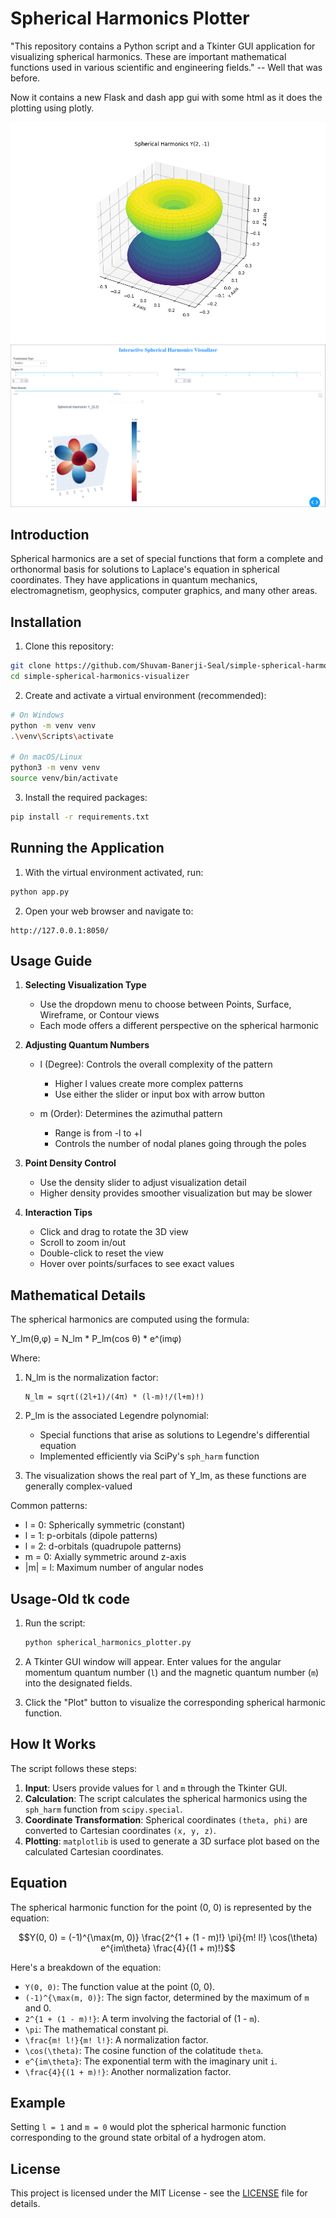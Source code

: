 

# Spherical Harmonics Plotter

"This repository contains a Python script and a Tkinter GUI application for visualizing spherical harmonics. These are important mathematical functions used in various scientific and engineering fields." -- Well that was before.

Now it contains a new Flask and dash app gui with some html as it does the plotting using plotly.

[![Spherical Harmonics](Figure_1.png)](Figure_1.png)  
[![Spherical Harmonics Dash App](spherical_harmonics_flask.png)](![Figure_1.png](spherical_harmonics_flask.png))  

## Introduction

Spherical harmonics are a set of special functions that form a complete and orthonormal basis for solutions to Laplace's equation in spherical coordinates. They have applications in quantum mechanics, electromagnetism, geophysics, computer graphics, and many other areas.



## Installation

1. Clone this repository:
```bash
git clone https://github.com/Shuvam-Banerji-Seal/simple-spherical-harmonics-visualizer.git
cd simple-spherical-harmonics-visualizer
```

2. Create and activate a virtual environment (recommended):
```bash
# On Windows
python -m venv venv
.\venv\Scripts\activate

# On macOS/Linux
python3 -m venv venv
source venv/bin/activate
```

3. Install the required packages:
```bash
pip install -r requirements.txt
```

## Running the Application

1. With the virtual environment activated, run:
```bash
python app.py
```

2. Open your web browser and navigate to:
```
http://127.0.0.1:8050/
```

## Usage Guide

1. **Selecting Visualization Type**
   - Use the dropdown menu to choose between Points, Surface, Wireframe, or Contour views
   - Each mode offers a different perspective on the spherical harmonic

2. **Adjusting Quantum Numbers**
   - l (Degree): Controls the overall complexity of the pattern
     - Higher l values create more complex patterns
     - Use either the slider or input box with arrow button
   
   - m (Order): Determines the azimuthal pattern
     - Range is from -l to +l
     - Controls the number of nodal planes going through the poles

3. **Point Density Control**
   - Use the density slider to adjust visualization detail
   - Higher density provides smoother visualization but may be slower

4. **Interaction Tips**
   - Click and drag to rotate the 3D view
   - Scroll to zoom in/out
   - Double-click to reset the view
   - Hover over points/surfaces to see exact values

## Mathematical Details

The spherical harmonics are computed using the formula:

Y_lm(θ,φ) = N_lm * P_lm(cos θ) * e^(imφ)

Where:
1. N_lm is the normalization factor:
   ```
   N_lm = sqrt((2l+1)/(4π) * (l-m)!/(l+m)!)
   ```

2. P_lm is the associated Legendre polynomial:
   - Special functions that arise as solutions to Legendre's differential equation
   - Implemented efficiently via SciPy's `sph_harm` function

3. The visualization shows the real part of Y_lm, as these functions are generally complex-valued

Common patterns:
- l = 0: Spherically symmetric (constant)
- l = 1: p-orbitals (dipole patterns)
- l = 2: d-orbitals (quadrupole patterns)
- m = 0: Axially symmetric around z-axis
- |m| = l: Maximum number of angular nodes

## Usage-Old tk code

1. Run the script:

   ```bash
   python spherical_harmonics_plotter.py
   ```

2. A Tkinter GUI window will appear. Enter values for the angular momentum quantum number (`l`) and the magnetic quantum number (`m`) into the designated fields.
3. Click the "Plot" button to visualize the corresponding spherical harmonic function.

## How It Works

The script follows these steps:

1. **Input**: Users provide values for `l` and `m` through the Tkinter GUI.
2. **Calculation**: The script calculates the spherical harmonics using the `sph_harm` function from `scipy.special`.
3. **Coordinate Transformation**: Spherical coordinates `(theta, phi)` are converted to Cartesian coordinates `(x, y, z)`.
4. **Plotting**: `matplotlib` is used to generate a 3D surface plot based on the calculated Cartesian coordinates.

## Equation

The spherical harmonic function for the point (0, 0) is represented by the equation:

$$Y(0, 0) = (-1)^{\max(m, 0)} \frac{2^{1 + (1 - m)!} \pi}{m! l!} \cos(\theta) e^{im\theta} \frac{4}{(1 + m)!}$$

Here's a breakdown of the equation:

- `Y(0, 0)`: The function value at the point (0, 0).
- `(-1)^{\max(m, 0)}`: The sign factor, determined by the maximum of `m` and 0.
- `2^{1 + (1 - m)!}`: A term involving the factorial of (1 - `m`).
- `\pi`: The mathematical constant pi.
- `\frac{m! l!}{m! l!}`: A normalization factor.
- `\cos(\theta)`: The cosine function of the colatitude `theta`.
- `e^{im\theta}`: The exponential term with the imaginary unit `i`.
- `\frac{4}{(1 + m)!}`: Another normalization factor.

## Example

Setting `l = 1` and `m = 0` would plot the spherical harmonic function corresponding to the ground state orbital of a hydrogen atom.

## License

This project is licensed under the MIT License - see the [LICENSE](LICENSE) file for details.
```


